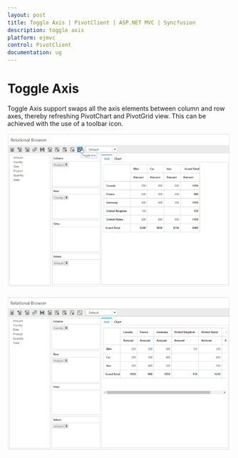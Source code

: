 ```yaml
---
layout: post
title: Toggle Axis | PivotClient | ASP.NET MVC | Syncfusion
description: toggle axis
platform: ejmvc
control: PivotClient
documentation: ug
---
```


# Toggle Axis


Toggle Axis support swaps all the axis elements between column and row axes, thereby refreshing PivotChart and PivotGrid view. This can be achieved with the use of a toolbar icon.

![Toggle axis icon in ASP NET MVC pivot client control](Toggle-Axis_images/toggleaxisbefore.png)

![Toggled visiblity of elements in ASP NET MVC pivot client control](Toggle-Axis_images/toggleaxisafter.png)

